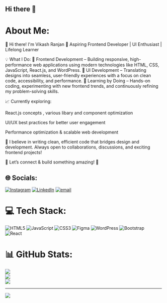 ## Hi there 👋

<!--
**itsvikashranjan/itsvikashranjan** is a ✨ _special_ ✨ repository because its `README.md` (this file) appears on your GitHub profile.

Here are some ideas to get you started:

- 🔭 I’m currently working on ...
- 🌱 I’m currently learning ...
- 👯 I’m looking to collaborate on ...
- 🤔 I’m looking for help with ...
- 💬 Ask me about ...
- 📫 How to reach me: ...
- 😄 Pronouns: ...
- ⚡ Fun fact: ...
-->


# About Me:
🚀 Hi there! I'm Vikash Ranjan 👋
Aspiring Frontend Developer | UI Enthusiast | Lifelong Learner

💡 What I Do:
🔹 Frontend Development – Building responsive, high-performance web applications using modern technologies like HTML, CSS, JavaScript, React.js, and WordPress.
🔹 UI Development – Translating designs into seamless, user-friendly experiences with a focus on clean code, accessibility, and performance.
🔹 Learning by Doing – Hands-on coding, experimenting with new frontend trends, and continuously refining my problem-solving skills.

📈 Currently exploring:

React.js concepts , various libary and component optimization

UI/UX best practices for better user engagement

Performance optimization & scalable web development

📌 I believe in writing clean, efficient code that bridges design and development. Always open to collaborations, discussions, and exciting frontend projects!

💼 Let’s connect & build something amazing! 🚀


## 🌐 Socials:
[![Instagram](https://img.shields.io/badge/Instagram-%23E4405F.svg?logo=Instagram&logoColor=white)](https://instagram.com/@itsvikashranjan) [![LinkedIn](https://img.shields.io/badge/LinkedIn-%230077B5.svg?logo=linkedin&logoColor=white)](https://www.linkedin.com/in/vikash-ranjan-6883a9213) [![email](https://img.shields.io/badge/Email-D14836?logo=gmail&logoColor=white)](mailto:itsvikashranjan@gmail.com) 

# 💻 Tech Stack:
![HTML5](https://img.shields.io/badge/html5-%23E34F26.svg?style=for-the-badge&logo=html5&logoColor=white) ![JavaScript](https://img.shields.io/badge/javascript-%23323330.svg?style=for-the-badge&logo=javascript&logoColor=%23F7DF1E) ![CSS3](https://img.shields.io/badge/css3-%231572B6.svg?style=for-the-badge&logo=css3&logoColor=white) ![Figma](https://img.shields.io/badge/figma-%23F24E1E.svg?style=for-the-badge&logo=figma&logoColor=white) ![WordPress](https://img.shields.io/badge/WordPress-%23117AC9.svg?style=for-the-badge&logo=WordPress&logoColor=white) ![Bootstrap](https://img.shields.io/badge/bootstrap-%238511FA.svg?style=for-the-badge&logo=bootstrap&logoColor=white) ![React](https://img.shields.io/badge/react-%2320232a.svg?style=for-the-badge&logo=react&logoColor=%2361DAFB)
# 📊 GitHub Stats:
![](https://github-readme-stats.vercel.app/api?username=itsvikashranjan&theme=dark&hide_border=false&include_all_commits=true&count_private=false)<br/>
![](https://github-readme-streak-stats.herokuapp.com/?user=itsvikashranjan&theme=dark&hide_border=false)<br/>
![](https://github-readme-stats.vercel.app/api/top-langs/?username=itsvikashranjan&theme=dark&hide_border=false&include_all_commits=true&count_private=false&layout=compact)

---
[![](https://visitcount.itsvg.in/api?id=itsvikashranjan&icon=3&color=9)](https://visitcount.itsvg.in)
